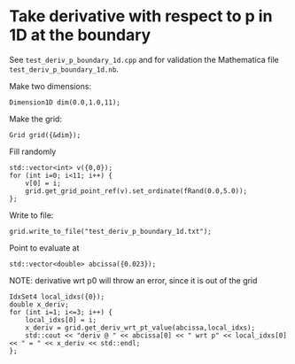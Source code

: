 # Take derivative with respect to p in 1D at the boundary

See `test_deriv_p_boundary_1d.cpp` and for validation the Mathematica file `test_deriv_p_boundary_1d.nb`.

Make two dimensions:
```
Dimension1D dim(0.0,1.0,11);
```

Make the grid:
```
Grid grid({&dim});
```

Fill randomly
```
std::vector<int> v({0,0});
for (int i=0; i<11; i++) {
	v[0] = i;
	grid.get_grid_point_ref(v).set_ordinate(fRand(0.0,5.0));
};
```

Write to file:
```
grid.write_to_file("test_deriv_p_boundary_1d.txt");
```

Point to evaluate at
```
std::vector<double> abcissa({0.023});
```

NOTE: derivative wrt p0 will throw an error, since it is out of the grid
```
IdxSet4 local_idxs({0});
double x_deriv;
for (int i=1; i<=3; i++) {
	local_idxs[0] = i;
	x_deriv = grid.get_deriv_wrt_pt_value(abcissa,local_idxs);
	std::cout << "deriv @ " << abcissa[0] << " wrt p" << local_idxs[0] << " = " << x_deriv << std::endl;
};
```